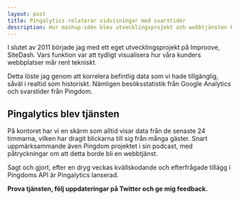 ```yaml
---
layout: post
title: Pingalytics relaterar sidvisningar med svarstider
description: Hur mashup-idén blev utvecklingsprojekt och webbtjänsten Pingalytics.
---
```


I slutet av 2011 började jag med ett eget utvecklingsprojekt på Improove, SiteDash. Vars funktion var att tydligt visualisera hur våra kunders webbplatser mår rent tekniskt.

Detta löste jag genom att korrelera befintlig data som vi hade tillgänglig, såväl i realtid som historiskt. Nämligen besöksstatistik från Google Analytics och svarstider från Pingdom.

## Pingalytics blev tjänsten

På kontoret har vi en skärm som alltid visar data från de senaste 24 timmarna, vilken har dragit blickarna till sig från många gäster. Snart uppmärksammande även Pingdom projektet i sin podcast, med påtryckningar om att detta borde bli en webbtjänst.

Sagt och gjort, efter en dryg veckas kvällskodande och efterfrågade tillägg i Pingdoms API är Pingalytics lanserad.

__Prova tjänsten, följ uppdateringar på Twitter och ge mig feedback.__